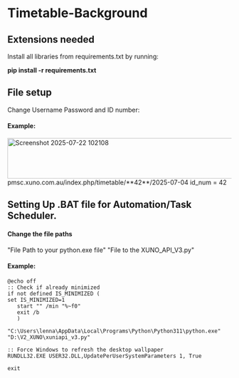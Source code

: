 # Timetable-Background

## Extensions needed
Install all libraries from requirements.txt by running:

**pip install -r requirements.txt**

## File setup
Change Username Password and ID number:

#### Example:
  
<img width="704" height="91" alt="Screenshot 2025-07-22 102108" src="https://github.com/user-attachments/assets/62ecee7e-b5b7-4408-8f0b-d897325b15d0" />
pmsc.xuno.com.au/index.php/timetable/**42**/2025-07-04
id_num = 42

## Setting Up .BAT file for Automation/Task Scheduler.
#### Change the file paths
"File Path to your python.exe file" "File to the XUNO_API_V3.py"

#### Example:

    @echo off
    :: Check if already minimized
    if not defined IS_MINIMIZED (
    set IS_MINIMIZED=1
       start "" /min "%~f0"
       exit /b
       )

    "C:\Users\lenna\AppData\Local\Programs\Python\Python311\python.exe" "D:\V2_XUNO\xuniapi_v3.py"

    :: Force Windows to refresh the desktop wallpaper
    RUNDLL32.EXE USER32.DLL,UpdatePerUserSystemParameters 1, True

    exit
